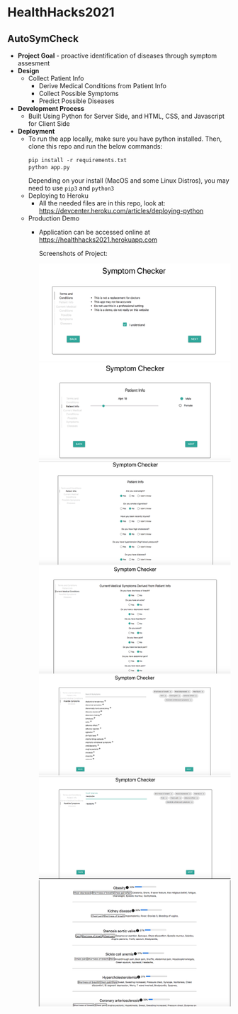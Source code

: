 # HealthHacks2021

## AutoSymCheck

- **Project Goal** - proactive identification of diseases through symptom assesment
- **Design**
  - Collect Patient Info
    - Derive Medical Conditions from Patient Info
    - Collect Possible Symptoms
    - Predict Possible Diseases
- **Development Process**
  - Built Using Python for Server Side, and HTML, CSS, and Javascript for Client Side
- **Deployment**
  - To run the app locally, make sure you have python installed. Then, clone this repo and run the below commands:
    ```
    pip install -r requirements.txt
    python app.py
    ```
    Depending on your install (MacOS and some Linux Distros), you may need to use `pip3` and `python3`
  - Deploying to Heroku
    - All the needed files are in this repo, look at: https://devcenter.heroku.com/articles/deploying-python
  - Production Demo
    - Application can be accessed online at https://healthhacks2021.herokuapp.com

      Screenshots of Project:

      ![ScreenShot1](/static/images/Symptom_Checker_Terms_and_Conditions.png)
      ![ScreenShot2](/static/images/Symptoms_Checker_Age_Gender_Info.png)
      ![ScreenShot3](/static/images/Symptom_Checker_Patient_Info.png)
      ![ScreenShot4](/static/images/Symptom_Checker_Current_Medical_Conditions.png)
      ![ScreenShot5](/static/images/Symptom_Checker_Possible_Symptoms.png)
      ![ScreenShot6](/static/images/Symptom_Checker_Searchbar_Usage.png)
      ![ScreenShot7](/static/images/Symptom_Checker_Disease_Report.png)








